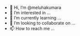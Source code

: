 - 👋 Hi, I’m @meluhakumara
- 👀 I’m interested in ...
- 🌱 I’m currently learning ...
- 💞️ I’m looking to collaborate on ...
- 📫 How to reach me ...

<!---
meluhakumara/meluhakumara is a ✨ special ✨ repository because its `README.md` (this file) appears on your GitHub profile.
You can click the Preview link to take a look at your changes.
--->
